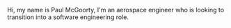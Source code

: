 Hi, my name is Paul McGoorty, I'm an aerospace engineer who is looking to transition into a software engineering role.
